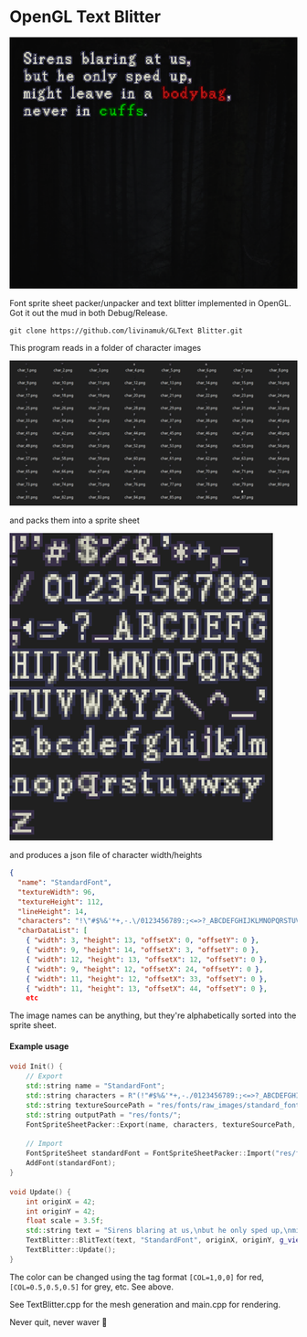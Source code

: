 ﻿# OpenGL Text Blitter

![Image1](Image1.png)


Font sprite sheet packer/unpacker and text blitter implemented in OpenGL. Got it out the mud in both Debug/Release.

```
git clone https://github.com/livinamuk/GLText Blitter.git
```

This program reads in a folder of character images

![Image2](Image2.png)

and packs them into a sprite sheet

![Image2](Image3.png)

and produces a json file of character width/heights

```json
{
  "name": "StandardFont",
  "textureWidth": 96,
  "textureHeight": 112,
  "lineHeight": 14,
  "characters": "!\"#$%&'*+,-.\/0123456789:;<=>?_ABCDEFGHIJKLMNOPQRSTUVWXYZ\\^_`abcdefghijklmnopqrstuvwxyz ",
  "charDataList": [
    { "width": 3, "height": 13, "offsetX": 0, "offsetY": 0 },
    { "width": 9, "height": 14, "offsetX": 3, "offsetY": 0 },
    { "width": 12, "height": 13, "offsetX": 12, "offsetY": 0 },
    { "width": 9, "height": 12, "offsetX": 24, "offsetY": 0 },
    { "width": 11, "height": 12, "offsetX": 33, "offsetY": 0 },
    { "width": 11, "height": 13, "offsetX": 44, "offsetY": 0 },
    etc
```

The image names can be anything, but they're alphabetically sorted into the sprite sheet. 

#### Example usage ####

```cpp
void Init() {
    // Export
    std::string name = "StandardFont";
    std::string characters = R"(!"#$%&'*+,-./0123456789:;<=>?_ABCDEFGHIJKLMNOPQRSTUVWXYZ\^_`abcdefghijklmnopqrstuvwxyz )";
    std::string textureSourcePath = "res/fonts/raw_images/standard_font/";
    std::string outputPath = "res/fonts/";
    FontSpriteSheetPacker::Export(name, characters, textureSourcePath, outputPath);

    // Import
    FontSpriteSheet standardFont = FontSpriteSheetPacker::Import("res/fonts/StandardFont.json");
    AddFont(standardFont);
}

void Update() {
    int originX = 42;
    int originY = 42;
    float scale = 3.5f;
    std::string text = "Sirens blaring at us,\nbut he only sped up,\nmight leave in a [COL=0.9,0.1,0.1]bodybag[COL=1,1,1], \nnever in [COL=0,0.9,0]cuffs[COL=1,1,1].";
    TextBlitter::BlitText(text, "StandardFont", originX, originY, g_viewportWidth, g_viewportHeight, scale);
    TextBlitter::Update();
}
```

The color can be changed using the tag format `[COL=1,0,0]` for red, `[COL=0.5,0.5,0.5]` for grey, etc. See above.

See TextBlitter.cpp for the mesh generation and main.cpp for rendering.

Never quit, never waver 🌹
